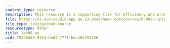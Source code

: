 ```yaml
---
content_type: resource
description: This resource is a supporting file for efficiency and order of growth.
file: https://ol-ocw-studio-app-qa.s3.amazonaws.com/courses/6-00sc-introduction-to-computer-science-and-programming-spring-2011/79250a098254badf77f1bdc40e705736_lec08.py
file_type: text/python-source
resourcetype: Other
title: lec08.py
uid: 79250a09-8254-badf-77f1-bdc40e705736
---
```

